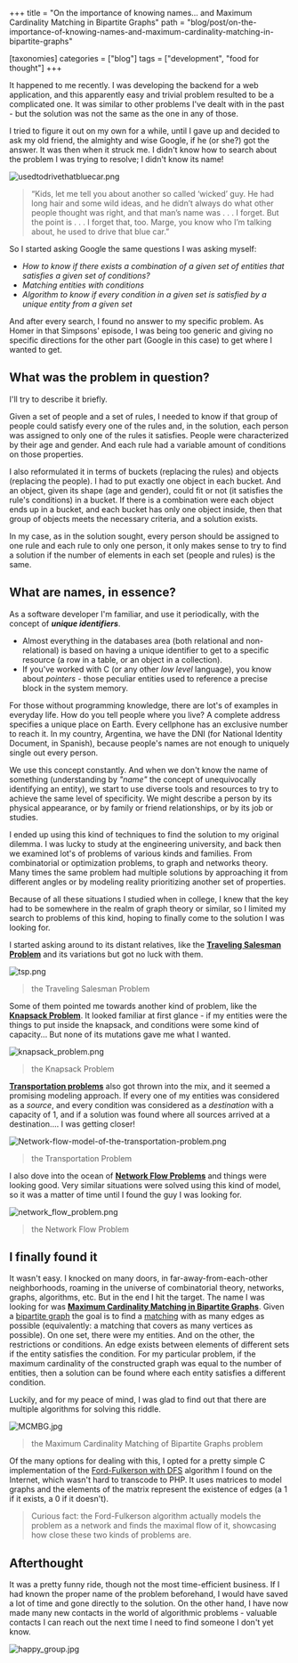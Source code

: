 +++
title = "On the importance of knowing names... and Maximum Cardinality Matching in Bipartite Graphs"
path = "blog/post/on-the-importance-of-knowing-names-and-maximum-cardinality-matching-in-bipartite-graphs"

[taxonomies]
categories = ["blog"]
tags = ["development", "food for thought"]
+++

It happened to me recently. I was developing the backend for a web application, and this apparently easy and trivial problem resulted to be a complicated one. It was similar to other problems I've dealt with in the past - but the solution was not the same as the one in any of those.

<!-- more -->

I tried to figure it out on my own for a while, until I gave up and decided to ask my old friend, the almighty and wise Google, if he (or she?) got the answer. It was then when it struck me. I didn't know how to search about the problem I was trying to resolve; I didn't know its name!

![usedtodrivethatbluecar.png](/images/usedtodrivethatbluecar.png)
> “Kids, let me tell you about another so called ‘wicked’ guy. He had long hair and some wild ideas, and he didn’t always do what other people thought was right, and that man’s name was . . . I forget. But the point is . . . I forget that, too. Marge, you know who I’m talking about, he used to drive that blue car.”

So I started asking Google the same questions I was asking myself:
* *How to know if there exists a combination of a given set of entities that satisfies a given set of conditions?*
* *Matching entities with conditions*
* *Algorithm to know if every condition in a given set is satisfied by a unique entity from a given set*

And after every search, I found no answer to my specific problem. As Homer in that Simpsons' episode, I was being too generic and giving no specific directions for the other part (Google in this case) to get where I wanted to get.

## What was the problem in question?
I'll try to describe it briefly.

Given a set of people and a set of rules, I needed to know if that group of people could satisfy every one of the rules and, in the solution, each person was assigned to only one of the rules it satisfies.
People were characterized by their age and gender. And each rule had a variable amount of conditions on those properties.

I also reformulated it in terms of buckets (replacing the rules) and objects (replacing the people). I had to put exactly one object in each bucket. And an object, given its shape (age and gender), could fit or not (it satisfies the rule's conditions) in a bucket. If there is a combination were each object ends up in a bucket, and each bucket has only one object inside, then that group of objects meets the necessary criteria, and a solution exists.

In my case, as in the solution sought, every person should be assigned to one rule and each rule to only one person, it only makes sense to try to find a solution if the number of elements in each set (people and rules) is the same.

## What are names, in essence?
As a software developer I'm familiar, and use it periodically, with the concept of ***unique identifiers***.
* Almost everything in the databases area (both relational and non-relational) is based on having a unique identifier to get to a specific resource (a row in a table, or an object in a collection).
* If you've worked with C (or any other *low level* language), you know about *pointers* - those peculiar entities used to reference a precise block in the system memory.

For those without programming knowledge, there are lot's of examples in everyday life. How do you tell people where you live? A complete address specifies a unique place on Earth. Every cellphone has an exclusive number to reach it. In my country, Argentina, we have the DNI (for National Identity Document, in Spanish), because people's names are not enough to uniquely single out every person.

We use this concept constantly. And when we don't know the name of something (understanding by *"name"* the concept of unequivocally identifying an entity), we start to use diverse tools and resources to try to achieve the same level of specificity. We might describe a person by its physical appearance, or by family or friend relationships, or by its job or studies.

I ended up using this kind of techniques to find the solution to my original dilemma. I was lucky to study at the engineering university, and back then we examined lot's of problems of various kinds and families. From combinatorial or optimization problems, to graph and networks theory. Many times the same problem had multiple solutions by approaching it from different angles or by modeling reality prioritizing another set of properties.

Because of all these situations I studied when in college, I knew that the key had to be somewhere in the realm of graph theory or similar, so I limited my search to problems of this kind, hoping to finally come to the solution I was looking for.

I started asking around to its distant relatives, like the **[Traveling Salesman Problem](https://www.geeksforgeeks.org/travelling-salesman-problem-set-1/)** and its variations but got no luck with them.

![tsp.png](/images/tsp.png)
> the Traveling Salesman Problem

Some of them pointed me towards another kind of problem, like the **[Knapsack Problem](https://en.wikipedia.org/wiki/Knapsack_problem)**. It looked familiar at first glance - if my entities were the things to put inside the knapsack, and conditions were some kind of capacity... But none of its mutations gave me what I wanted.

![knapsack_problem.png](/images/knapsack_problem.png)
> the Knapsack Problem

**[Transportation problems](https://www.me.utexas.edu/~jensen/models/network/net8.html)** also got thrown into the mix, and it seemed a promising modeling approach. If every one of my entities was considered as a *source*, and every condition was considered as a *destination* with a capacity of 1, and if a solution was found where all sources arrived at a destination.... I was getting closer!

![Network-flow-model-of-the-transportation-problem.png](/images/Network-flow-model-of-the-transportation-problem.png)
> the Transportation Problem

I also dove into the ocean of **[Network Flow Problems](https://en.wikipedia.org/wiki/Network_flow_problem)** and things were looking good. Very similar situations were solved using this kind of model, so it was a matter of time until I found the guy I was looking for.

![network_flow_problem.png](/images/network_flow_problem.png)
> the Network Flow Problem

## I finally found it
It wasn't easy. I knocked on many doors, in far-away-from-each-other neighborhoods, roaming in the universe of combinatorial theory, networks, graphs, algorithms, etc. But in the end I hit the target. The name I was looking for was **[Maximum Cardinality Matching in Bipartite Graphs](https://en.wikipedia.org/wiki/Maximum_cardinality_matching)**. Given a [bipartite graph](https://en.wikipedia.org/wiki/Bipartite_graph) the goal is to find a [matching](https://en.wikipedia.org/wiki/Matching_(graph_theory)) with as many edges as possible (equivalently: a matching that covers as many vertices as possible). On one set, there were my entities. And on the other, the restrictions or conditions. An edge exists between elements of different sets if the entity satisfies the condition. For my particular problem, if the maximum cardinality of the constructed graph was equal to the number of entities, then a solution can be found where each entity satisfies a different condition.

Luckily, and for my peace of mind, I was glad to find out that there are multiple algorithms for solving this riddle.

![MCMBG.jpg](/images/MCMBG.jpg)
> the Maximum Cardinality Matching of Bipartite Graphs problem

Of the many options for dealing with this, I opted for a pretty simple C implementation of the [Ford-Fulkerson with DFS](https://www.geeksforgeeks.org/ford-fulkerson-algorithm-for-maximum-flow-problem/) algorithm I found on the Internet, which wasn't hard to transcode to PHP. It uses matrices to model graphs and the elements of the matrix represent the existence of edges (a 1 if it exists, a 0 if it doesn't).

> Curious fact: the Ford-Fulkerson algorithm actually models the problem as a network and finds the maximal flow of it, showcasing how close these two kinds of problems are.

## Afterthought
It was a pretty funny ride, though not the most time-efficient business. If I had known the proper name of the problem beforehand, I would have saved a lot of time and gone directly to the solution. On the other hand, I have now made many new contacts in the world of algorithmic problems - valuable contacts I can reach out the next time I need to find someone I don't yet know.

![happy_group.jpg](/images/happy_group.jpg)
